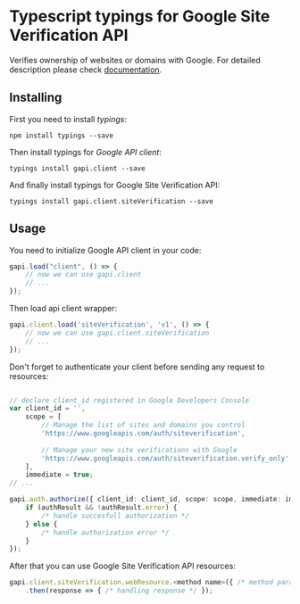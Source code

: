 # Typescript typings for Google Site Verification API
Verifies ownership of websites or domains with Google.
For detailed description please check [documentation](https://developers.google.com/site-verification/).

## Installing

First you need to install *typings*:
```
npm install typings --save 
```

Then install typings for *Google API client*:
```
typings install gapi.client --save 
```

And finally install typings for Google Site Verification API:
```
typings install gapi.client.siteVerification --save 
```

## Usage

You need to initialize Google API client in your code:
```typescript
gapi.load("client", () => { 
    // now we can use gapi.client
    // ... 
});
```

Then load api client wrapper:
```typescript
gapi.client.load('siteVerification', 'v1', () => {
    // now we can use gapi.client.siteVerification
    // ... 
});
```

Don't forget to authenticate your client before sending any request to resources:
```typescript

// declare client_id registered in Google Developers Console
var client_id = '',
    scope = [     
        // Manage the list of sites and domains you control
        'https://www.googleapis.com/auth/siteverification',
    
        // Manage your new site verifications with Google
        'https://www.googleapis.com/auth/siteverification.verify_only',
    ],
    immediate = true;
// ...

gapi.auth.authorize({ client_id: client_id, scope: scope, immediate: immediate }, authResult => {
    if (authResult && !authResult.error) {
        /* handle succesfull authorization */
    } else {
        /* handle authorization error */
    }
});            
```

After that you can use Google Site Verification API resources:

```typescript
gapi.client.siteVerification.webResource.<method name>({ /* method parameters */ })
    .then(response => { /* handling response */ });
```
